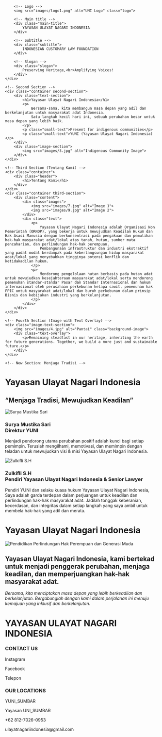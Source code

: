 <!DOCTYPE html>
<html lang="en">
<head>
    <meta charset="UTF-8">
    <meta name="viewport" content="width=device-width, initial-scale=1.0">
    <title>Yayasan Ulayat Nagari Indonesia</title>
    <link rel="stylesheet" href="styles.css">
</head>
<body>
    <!-- First Section -->
    <div class="container first-section">
        <!-- Background image -->
        <div class="background-image"></div>

        <!-- Logo -->
        <img src="images/logo1.png" alt="UNI Logo" class="logo">

        <!-- Main title -->
        <div class="main-title">
            YAYASAN ULAYAT NAGARI INDONESIA
        </div>

        <!-- Subtitle -->
        <div class="subtitle">
            INDONESIAN CUSTOMARY LAW FOUNDATION
        </div>

        <!-- Slogan -->
        <div class="slogan">
            Preserving Heritage,<br>Amplifying Voices!
        </div>
    </div>

    <!-- Second Section -->
    <div class="container second-section">
        <div class="text-section">
            <h1>Yayasan Ulayat Nagari Indonesia</h1>
            <p>
                Bersama-sama, kita membangun masa depan yang adil dan berkelanjutan untuk masyarakat adat Indonesia.
                Satu langkah kecil hari ini, sebuah perubahan besar untuk masa depan yang lebih baik.
            </p>
            <p class="small-text">Present for indigenous communities</p>
            <p class="small-text">YUNI (Yayasan Ulayat Nagari Indonesia)</p>
        </div>
        <div class="image-section">
            <img src="images/3.jpg" alt="Indigenous Community Image">
        </div>
    </div>

    <!-- Third Section (Tentang Kami) -->
    <div class="container">
        <div class="header">
            <h1>Tentang Kami</h1>
        </div>
    </div>
    <div class="container third-section">
        <div class="content">
            <div class="images">
                <img src="images/7.jpg" alt="Image 1">
                <img src="images/9.jpg" alt="Image 2">
            </div>
            <div class="text">
                <p>
                    Yayasan Ulayat Nagari Indonesia adalah Organisasi Non Pemerintah (ORNOP), yang bekerja untuk mewujudkan Keadilan Hukum dan Hak Asasi Manusia dengan berkonsentrasi pada pengakuan dan pemulihan hak-hak masyarakat adat/lokal atas tanah, hutan, sumber mata pencaharian, dan perlindungan hak-hak perempuan. 
                    Pembangunaan infrastruktur dan industri ekstraktif yang padat modal berdampak pada keberlangsungan hidup masyarakat adat/lokal yang menyebabkan tingginya potensi konflik dan ketidakadilan hukum.
                </p>
                <p>
                    Mendorong pengelolaan hutan berbasis pada hutan adat untuk mewujudkan kesejahteraan masyarakat adat/lokal serta mendorong pemenuhan standar-standar Pasar dan Standar Internasional dan hukum internasional oleh perusahaan perkebunan kelapa sawit, pemenuhan hak FPIC untuk masyarakat adat/lokal dan buruh perkebunan dalam prinsip Bisnis dan kebijakan industri yang berkelanjutan.
                </p>
            </div>
        </div>
    </div>

    <!-- Fourth Section (Image with Text Overlay) -->
    <div class="image-text-section">
        <img src="images/4.jpg" alt="Pantai" class="background-image">
        <div class="text-overlay">
            <p>Remaining steadfast in our heritage, inheriting the earth for future generations. Together, we build a more just and sustainable future.</p>
        </div>
    </div>

    <!-- New Section: Menjaga Tradisi -->
<div class="container menjaga-tradisi-section">
    <div class="text-container">
        <h1>Yayasan Ulayat Nagari Indonesia</h1>
        <h2>“Menjaga Tradisi, Mewujudkan Keadilan”</h2>
        <div class="profile">
            <div class="profile-item">
                <img src="images/5.jpg" alt="Surya Mustika Sari">
                <h3>Surya Mustika Sari<br>Direktur YUNI</h3>
                <p>Menjadi pendorong utama perubahan positif adalah kunci bagi setiap pemimpin. Teruslah mengilhami, memotivasi, dan memimpin dengan teladan untuk mewujudkan visi & misi Yayasan Ulayat Nagari Indonesia.</p>
            </div>
            <div class="profile-item">
                <img src="images/6.jpg" alt="Zulkifli S.H">
                <h3>Zulkifli S.H<br>Pendiri Yayasan Ulayat Nagari Indonesia & Senior Lawyer</h3>
                <p>Pendiri YUNI dan selaku kuasa hukum Yayasan Ulayat Nagari Indonesia, Saya adalah garda terdepan dalam perjuangan untuk keadilan dan perlindungan hak-hak masyarakat adat. Jadilah tonggak keberanian, kecerdasan, dan integritas dalam setiap langkah yang saya ambil untuk membela hak-hak yang adil dan merata.</p>
            </div>
        </div>
    </div>
</div>

<!-- New Section: Pendidikan dan Perlindungan -->
<div class="container pendidikan-section">
    <h1>Yayasan Ulayat Nagari Indonesia</h1>
    <div class="content">
        <img src="images/10.jpg" alt="Pendidikan Perlindungan Hak Perempuan dan Generasi Muda">
        <div class="text">
            <h2>Yayasan Ulayat Nagari Indonesia, kami bertekad untuk menjadi penggerak perubahan, menjaga keadilan, dan memperjuangkan hak-hak masyarakat adat.</h2>
            <p><em>Bersama, kita menciptakan masa depan yang lebih berkeadilan dan berkelanjutan. Bergabunglah dengan kami dalam perjalanan ini menuju kemajuan yang inklusif dan berkelanjutan.</em></p>
        </div>
    </div>
</div>

<!-- Section: Contact Us -->
<div class="contact-section">
    <div class="contact-header">
        <h1>YAYASAN ULAYAT NAGARI INDONESIA</h1>
    </div>
    <div class="contact-container">
        <div class="contact-info">
            <h3>CONTACT US</h3>
            <p>Instagram</p>
            <p>Facebook</p>
            <p>Telepon</p>
        </div>
        <div class="location-info">
            <h3>OUR LOCATIONS</h3>
            <p>YUNI_SUMBAR</p>
            <p>Yayasan UNI_SUMBAR</p>
            <p>+62 812-7026-0953</p>
        </div>
    </div>
    <div class="contact-email">
        <p>ulayatnagariindonesia@gmail.com</p>
    </div>
</div>
</body>
</html>
